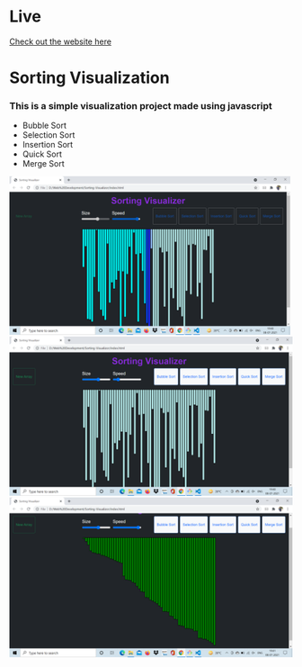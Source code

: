 
# Live

[Check out the website here](https://sortfy.netlify.app/)


# Sorting Visualization
### This is a simple visualization project made using javascript 
- Bubble Sort 
- Selection Sort
- Insertion Sort
- Quick Sort
- Merge Sort




<img src="img/img1.png" width="500"> <br/>
<img src="img/img2.png"> <br/>
<img src="img/img3.png"> <br/>
